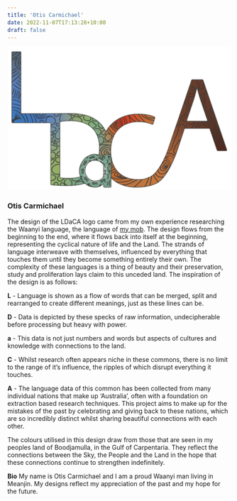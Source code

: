 ```yaml
---
title: 'Otis Carmichael'
date: 2022-11-07T17:13:28+10:00
draft: false
---
```

<img src="logo-dark.png" width="600">

### Otis Carmichael

The design of the LDaCA logo came from my own experience researching the Waanyi language, the language of [my mob](https://en.wikipedia.org/wiki/Waanyi). The design flows from the beginning to the end, where it flows back into itself at the beginning, representing the cyclical nature of life and the Land. The strands of language interweave with themselves, influenced by everything that touches them until they become something entirely their own. The complexity of these languages is a thing of beauty and their preservation, study and proliferation lays claim to this unceded land. The inspiration of the design is as follows:

**L** - Language is shown as a flow of words that can be merged, split and rearranged to create different meanings, just as these lines can be.

**D** - Data is depicted by these specks of raw information, undecipherable before processing but heavy with power.

**a** - This data is not just numbers and words but aspects of cultures and knowledge with connections to the land. 

**C** - Whilst research often appears niche in these commons, there is no limit to the range of it’s influence, the ripples of which disrupt everything it touches.

**A** - The language data of this common has been collected from many individual nations that make up ‘Australia’, often with a foundation on extraction based research techniques. This project aims to make up for the mistakes of the past by celebrating and giving back to these nations, which are so incredibly distinct whilst sharing beautiful connections with each other.

The colours utilised in this design draw from those that are seen in my peoples land of Boodjamulla, in the Gulf of Carpentaria. They reflect the connections between the Sky, the People and the Land in the hope that these connections continue to strengthen indefinitely.

**Bio**
My name is Otis Carmichael and I am a proud Waanyi man living in Meanjin. My designs reflect my appreciation of the past and my hope for the future.
